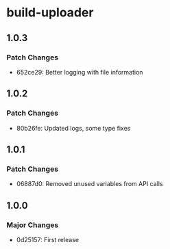 # build-uploader

## 1.0.3

### Patch Changes

- 652ce29: Better logging with file information

## 1.0.2

### Patch Changes

- 80b26fe: Updated logs, some type fixes

## 1.0.1

### Patch Changes

- 06887d0: Removed unused variables from API calls

## 1.0.0

### Major Changes

- 0d25157: First release
